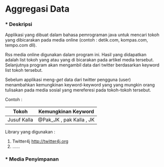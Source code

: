 # Aggregasi Data

### * Deskripsi
Applikasi yang dibuat dalam bahasa pemrograman java untuk mencari tokoh yang dibicarakan pada media online (contoh : detik.com, kompas.com, tempo.com dll). 

Rss media online digunakan dalam program ini. Hasil yang didapatkan adalah list tokoh yang atau yang di bicarakan pada artikel media tersebut. Selanjutnya program akan mengambil data dari twitter berdasarkan keyword list tokoh tersebut.

Sebelum applikasi meng-*get* data dari twitter pengguna (user) menambahkan kemungkinan keyword-keyword yang yang mungkin orang tulisakan pada media sosial yang mereferesi pada tokoh-tokoh tersebut.

Contoh :

| Tokoh | Kemungkinan Keyword |
| -- | -- |
| Jusuf Kalla | @Pak_JK , pak Kalla , JK |

Library yang digunakan :<br/>
1. Twitter4j  <a href="twitter4j.org"> http://twitter4j.org</a>
2. ......

### * Media Penyimpanan

